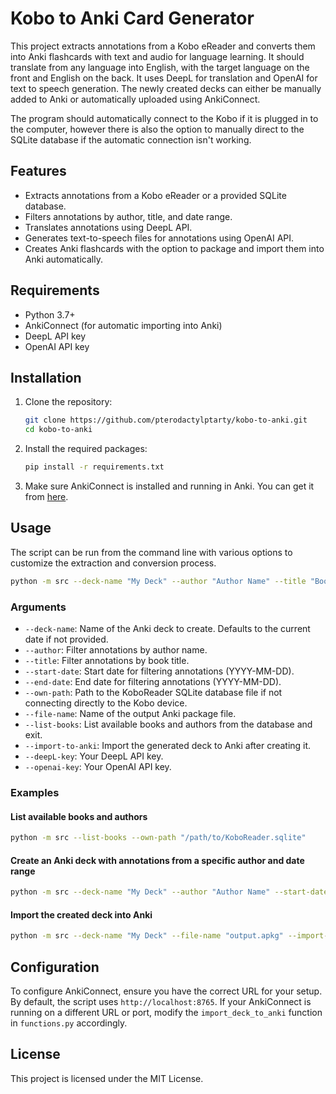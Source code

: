 # Kobo to Anki Card Generator

This project extracts annotations from a Kobo eReader and converts them into Anki flashcards with text and audio for language learning. It should translate from any language into English, with the target language on the front and English on the back. It uses DeepL for translation and OpenAI for text to speech generation. The newly created decks can either be manually added to Anki or automatically uploaded using AnkiConnect.

The program should automatically connect to the Kobo if it is plugged in to the computer, however there is also the option to manually direct to the SQLite database if the automatic connection isn't working.


## Features

- Extracts annotations from a Kobo eReader or a provided SQLite database.
- Filters annotations by author, title, and date range.
- Translates annotations using DeepL API.
- Generates text-to-speech files for annotations using OpenAI API.
- Creates Anki flashcards with the option to package and import them into Anki automatically.

## Requirements

- Python 3.7+
- AnkiConnect (for automatic importing into Anki)
- DeepL API key
- OpenAI API key

## Installation

1. Clone the repository:
   ```bash
   git clone https://github.com/pterodactylptarty/kobo-to-anki.git
   cd kobo-to-anki
   ```

2. Install the required packages:
   ```bash
   pip install -r requirements.txt
   ```

3. Make sure AnkiConnect is installed and running in Anki. You can get it from [here](https://ankiweb.net/shared/info/2055492159).

## Usage

The script can be run from the command line with various options to customize the extraction and conversion process.

```bash
python -m src --deck-name "My Deck" --author "Author Name" --title "Book Title" --start-date "2024-01-01" --end-date "2024-01-31" --own-path "/path/to/KoboReader.sqlite" --file-name "output.apkg" --list-books --import-to-anki --deepL-key "your-deepl-key" --openai-key "your-openai-key"
```

### Arguments

- `--deck-name`: Name of the Anki deck to create. Defaults to the current date if not provided.
- `--author`: Filter annotations by author name.
- `--title`: Filter annotations by book title.
- `--start-date`: Start date for filtering annotations (YYYY-MM-DD).
- `--end-date`: End date for filtering annotations (YYYY-MM-DD).
- `--own-path`: Path to the KoboReader SQLite database file if not connecting directly to the Kobo device.
- `--file-name`: Name of the output Anki package file.
- `--list-books`: List available books and authors from the database and exit. 
- `--import-to-anki`: Import the generated deck to Anki after creating it.
- `--deepL-key`: Your DeepL API key.
- `--openai-key`: Your OpenAI API key.

### Examples

#### List available books and authors
```bash
python -m src --list-books --own-path "/path/to/KoboReader.sqlite"
```

#### Create an Anki deck with annotations from a specific author and date range
```bash
python -m src --deck-name "My Deck" --author "Author Name" --start-date "2024-01-01" --end-date "2024-01-31" --deepL-key "your-deepl-key" --openai-key "your-openai-key"
```

#### Import the created deck into Anki
```bash
python -m src --deck-name "My Deck" --file-name "output.apkg" --import-to-anki --deepL-key "your-deepl-key" --openai-key "your-openai-key"
```


## Configuration

To configure AnkiConnect, ensure you have the correct URL for your setup. By default, the script uses `http://localhost:8765`. If your AnkiConnect is running on a different URL or port, modify the `import_deck_to_anki` function in `functions.py` accordingly.

## License

This project is licensed under the MIT License.
